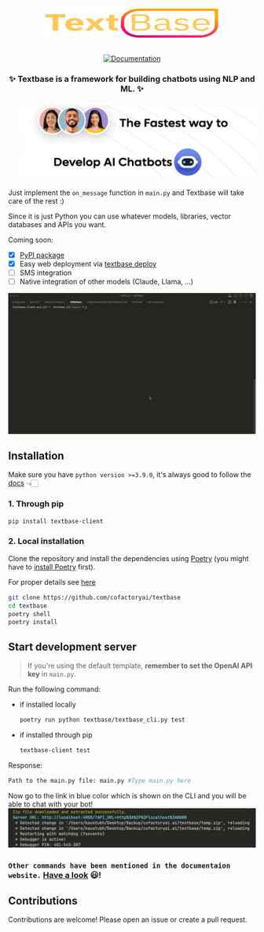 <p align="center">
  <picture>
    <img alt="Textbase python library" src="assets/logo.svg" width="352" height="59" style="max-width: 100%;">
  </picture>
  <br/>
  <br/>
</p>

<p align="center">
    <a href="https://docs.textbase.ai">
        <img alt="Documentation" src="https://img.shields.io/website/http/huggingface.co/docs/transformers/index.svg?down_color=red&down_message=offline&up_message=online">
    </a>
</p>

<h3 align="center">
    <p>✨ Textbase is a framework for building chatbots using NLP and ML. ✨</p>
</h3>

<h3 align="center">
    <a href="https://textbase.ai"><img src="assets/banner.png"></a>
</h3>

Just implement the `on_message` function in `main.py` and Textbase will take care of the rest :)

Since it is just Python you can use whatever models, libraries, vector databases and APIs you want.

Coming soon:
- [x] [PyPI package](https://pypi.org/project/textbase-client/)
- [x] Easy web deployment via [textbase deploy](/docs/deployment/deploy-from-cli)
- [ ] SMS integration
- [ ] Native integration of other models (Claude, Llama, ...)

![Demo Deploy GIF](assets/textbase-deploy.gif)

## Installation
Make sure you have `python version >=3.9.0`, it's always good to follow the [docs](https://docs.textbase.ai/get-started/installation) 👈🏻
### 1. Through pip
```bash
pip install textbase-client
```

### 2. Local installation
Clone the repository and install the dependencies using [Poetry](https://python-poetry.org/) (you might have to [install Poetry](https://python-poetry.org/docs/#installation) first).

For proper details see [here]()

```bash
git clone https://github.com/cofactoryai/textbase
cd textbase
poetry shell
poetry install
```

## Start development server

> If you're using the default template, **remember to set the OpenAI API key** in `main.py`.

Run the following command:
- if installed locally
    ```bash
    poetry run python textbase/textbase_cli.py test
    ```
- if installed through pip 
    ```bash
    textbase-client test
    ```
Response:
```bash
Path to the main.py file: main.py #Type main.py here
```
Now go to the link in blue color which is shown on the CLI and you will be able to chat with your bot!
![Local UI](assets/test_command.png)

### `Other commands have been mentioned in the documentaion website.` [Have a look](#) 😃!


## Contributions

Contributions are welcome! Please open an issue or create a pull request.